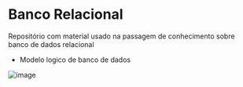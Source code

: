 # Banco Relacional
Repositório com material usado na passagem de conhecimento sobre banco de dados relacional 

- Modelo logico de banco de dados

![image](https://github.com/liliantavarez/banco-relacional/assets/51184806/59fc8861-606b-4381-bf65-2b977c85e60d)

